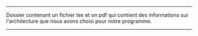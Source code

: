 ****************************************************************************************************************************
Dossier contenant un fichier tex et un pdf qui contient des informations sur l'architecture que nous avons choisi pour 
notre programme.
****************************************************************************************************************************
